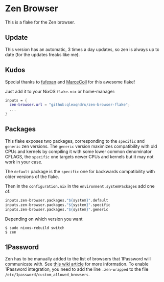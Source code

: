 # Zen Browser

This is a flake for the Zen browser.

## Update
This version has an automatic, 3 times a day updates, so zen is always up to date (for the updates freaks like me).

## Kudos
Special thanks to [fufexan](https://github.com/fufexan) and [MarceColl](https://github.com/MarceColl) for this awesome flake!

Just add it to your NixOS `flake.nix` or home-manager:

```nix
inputs = {
  zen-browser.url = "github:qlexqndru/zen-browser-flake";
  ...
}
```

## Packages

This flake exposes two packages, corresponding to the `specific` and `generic` zen versions.
The `generic` version maximizes compatibility with old CPUs and kernels by compiling it with some
lower common denominator CFLAGS, the `specific` one targets newer CPUs and kernels but it may not
work in your case.

The `default` package is the `specific` one for backwards compatibility with older versions of the flake.

Then in the `configuration.nix` in the `environment.systemPackages` add one of:

```nix
inputs.zen-browser.packages."${system}".default
inputs.zen-browser.packages."${system}".specific
inputs.zen-browser.packages."${system}".generic
```

Depending on which version you want

```shell
$ sudo nixos-rebuild switch
$ zen
```

## 1Password

Zen has to be manually added to the list of browsers that 1Password will communicate with. See [this wiki article](https://nixos.wiki/wiki/1Password) for more information. To enable 1Password integration, you need to add the line `.zen-wrapped` to the file `/etc/1password/custom_allowed_browsers`.
